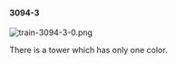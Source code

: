 #### 3094-3
![train-3094-3-0.png](https://github.com/lil-lab/nlvr/raw/master/nlvr/train/images/31/train-3094-3-0.png "train-3094-3-0.png")

There is a tower which has only one color.